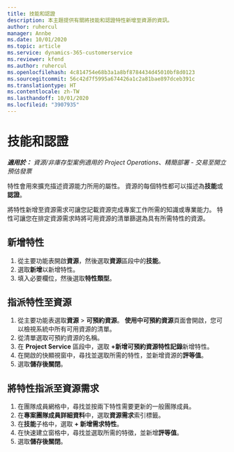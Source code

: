 ```yaml
---
title: 技能和認證
description: 本主題提供有關將技能和認證特性新增至資源的資訊。
author: ruhercul
manager: Annbe
ms.date: 10/01/2020
ms.topic: article
ms.service: dynamics-365-customerservice
ms.reviewer: kfend
ms.author: ruhercul
ms.openlocfilehash: 4c814754e68b3a1a8bf8784434d45010bf8d0123
ms.sourcegitcommit: 56c42d7f5995a674426a1c2a81bae897dceb391c
ms.translationtype: HT
ms.contentlocale: zh-TW
ms.lasthandoff: 10/01/2020
ms.locfileid: "3907935"
---
```

# <a name="skills-and-certifications"></a>技能和認證
_**適用於：** 資源/非庫存型案例適用的 Project Operations、精簡部署 - 交易至開立預估發票_

特性會用來擴充描述資源能力所用的屬性。 資源的每個特性都可以描述為**技能**或**認證**。

將特性新增至資源需求可讓您記載資源完成專案工作所需的知識或專業能力。 特性可讓您在排定資源需求時將可用資源的清單篩選為具有所需特性的資源。

## <a name="add-characteristics"></a>新增特性

1. 從主要功能表開啟**資源**，然後選取**資源**區段中的**技能**。
2. 選取**新增**以新增特性。
3. 填入必要欄位，然後選取**特性類型**。

## <a name="assign-characteristics-to-resources"></a>指派特性至資源

1. 從主要功能表選取**資源** > **可預約資源**。 **使用中可預約資源**頁面會開啟，您可以檢視系統中所有可用資源的清單。
2. 從清單選取可預約資源的名稱。
3. 在 **Project Service** 區段中，選取 **+新增可預約資源特性記錄**新增特性。
4. 在開啟的快顯視窗中，尋找並選取所需的特性，並新增資源的**評等值**。
5. 選取**儲存後關閉**。

## <a name="assign-characteristics-to-resource-requirements"></a>將特性指派至資源需求

1. 在團隊成員網格中，尋找並按兩下特性需要更新的一般團隊成員。
2. 在**專案團隊成員詳細資料**中，選取**資源需求**索引標籤。
3. 在**技能**子格中，選取 **+ 新增需求特性**。
4. 在快速建立窗格中，尋找並選取所需的特徵，並新增**評等值**。
5. 選取**儲存後關閉**。
